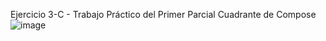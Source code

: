 Ejercicio 3-C - Trabajo Práctico del Primer Parcial
Cuadrante de Compose
![image](https://github.com/user-attachments/assets/d0dee7de-1b45-4d69-a632-e0e05be5efbc)
